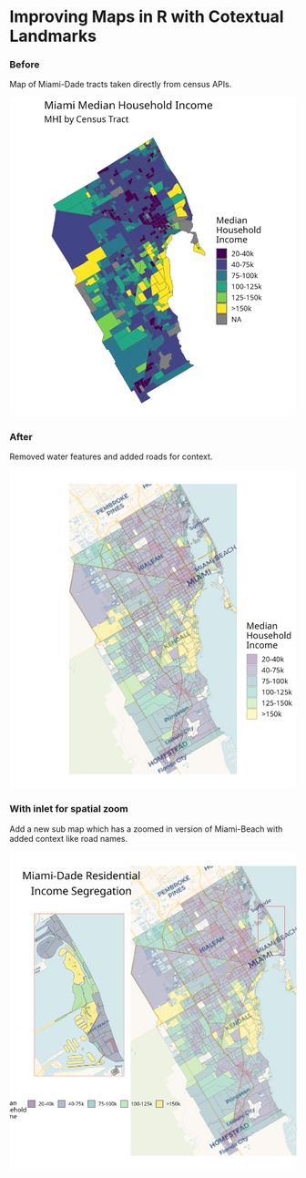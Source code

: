 # Improving Maps in R with Cotextual Landmarks 

### Before

Map of Miami-Dade tracts taken directly from census APIs.

<img src="images/raw.png" alt="before" width="700"/>

### After

Removed water features and added roads for context.

<img src="images/updated.png" alt="after" width="700"/>

### With inlet for spatial zoom

Add a new sub map which has a zoomed in version of Miami-Beach with added context like road names.

<img src="images/final.png" alt="inlet" width="700"/>
